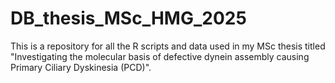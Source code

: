# DB_thesis_MSc_HMG_2025
This is a repository for all the R scripts and data used in my MSc thesis titled "Investigating the molecular basis of defective dynein assembly causing Primary Ciliary Dyskinesia (PCD)".
